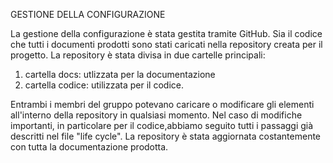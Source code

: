GESTIONE DELLA CONFIGURAZIONE

La gestione della configurazione è stata gestita tramite GitHub.
Sia il codice che tutti i documenti prodotti sono stati caricati nella repository creata per il progetto.
La repository è stata divisa in due cartelle principali:
1)  cartella docs: utlizzata per la documentazione
2)  cartella codice: utilizzata per il codice.

Entrambi i membri del gruppo potevano caricare o modificare gli elementi all'interno della repository in qualsiasi momento. 
Nel caso di modifiche importanti, in particolare per il codice,abbiamo seguito tutti i passaggi già descritti nel file "life cycle".
La repository è stata aggiornata costantemente con tutta la documentazione prodotta.
